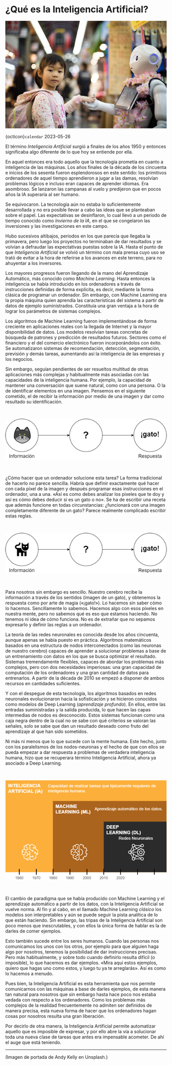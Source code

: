 # ¿Qué es la Inteligencia Artificial?
![](img/andy-kelly-0E_vhMVqL9g-unsplash.jpg)

{octicon}`calendar` 2023-05-26

El término _Inteligencia Artificial_ surgió a finales de los años 1950 y entonces significaba algo diferente de lo que hoy se entiende por ella.

En aquel entonces era todo aquello que la tecnología prometía en cuanto a inteligencia de las máquinas. Los años finales de la década de los cincuenta e inicios de los sesenta fueron esplendorosos en este sentido: los primitivos ordenadores de aquel tiempo aprendieron a jugar a las damas, resolvían problemas lógicos e incluso eran capaces de aprender idiomas. Era asombroso. Se lanzaron las campanas al vuelo y predijeron que en pocos años la IA superaría al ser humano.

Se equivocaron. La tecnología aún no estaba lo suficientemente desarrollada y no era posible llevar a cabo las ideas que se planteaban sobre el papel. Las expectativas se desinflaron, lo cual llevó a un periodo de tiempo conocido como _Invierno de la IA_, en el que se congelaron las inversiones y las investigaciones en este campo.

Hubo sucesivos altibajos, periodos en los que parecía que llegaba la primavera, pero luego los proyectos no terminaban de dar resultados y se volvían a defraudar las expectativas puestas sobre la IA. Hasta el punto de que _Inteligencia Artificial_ se volvió un término con mala prensa cuyo uso se trató de evitar a la hora de referirse a los avances en este terreno, para no ahuyentar a los inversores.

Los mayores progresos fueron llegando de la mano del Aprendizaje Automático, más conocido como _Machine Learning_. Hasta entonces la inteligencia se había introducido en los ordenadores a través de instrucciones definidas de forma explícita, es decir, mediante la forma clásica de programar un ordenador. Sin embargo, con Machine Learning era la propia máquina quien aprendía las características del sistema a partir de datos de ejemplo suministrados. Constituía una gran ventaja a la hora de lograr los parámetros de sistemas complejos.

Los algoritmos de Machine Learning fueron implementándose de forma creciente en aplicaciones reales con la llegada de Internet y la mayor disponibilidad de datos. Los modelos resolvían tareas concretas de búsqueda de patrones y predicción de resultados futuros. Sectores como el financiero y el del comercio electrónico fueron incorporándolos con éxito. Se automatizaron sistemas de recomendación, detección, segmentación, previsión y demás tareas, aumentando así la inteligencia de las empresas y los negocios.

Sin embargo, seguían pendientes de ser resueltos multitud de otras aplicaciones más complejas y habitualmente más asociadas con las capacidades de la inteligencia humana. Por ejemplo, la capacidad de mantener una conversación que suene natural, como con una persona. O la de identificar elementos en una imagen. Pensemos en el siguiente cometido, el de recibir la información por medio de una imagen y dar como resultado su identificación.

&nbsp;

![](img/gato-1.png)

&nbsp;

¿Cómo hacer que un ordenador solucione esta tarea? La forma tradicional de hacerlo no parece sencilla. Habría que definir exactamente qué hacer con cada píxel de la imagen y después programar esas instrucciones en el ordenador, una a una. «Así es como debes analizar los píxeles que te doy y así es cómo debes deducir si es un gato o no». Se ha de escribir una receta que además funcione en todas circunstancias: ¿funcionará con una imagen completamente diferente de un gato? Parece realmente complicado escribir estas reglas.

&nbsp;

![](img/gato-2.png)

&nbsp;

Para nosotros sin embargo es sencillo. Nuestro cerebro recibe la información a través de los sentidos (imagen de un gato), y obtenemos la respuesta como por arte de magia («¡gato!»). Lo hacemos sin saber cómo lo hacemos. Sencillamente lo sabemos. Hacemos algo con esos píxeles en nuestra mente, pero no sabemos qué es eso que estamos haciendo. No tenemos ni idea de cómo funciona. No es de extrañar que no sepamos expresarlo y definir las reglas a un ordenador.

La teoría de las redes neuronales es conocida desde los años cincuenta, aunque apenas se había puesto en práctica. Algoritmos matemáticos basados en una estructura de nodos interconectados (como las neuronas de nuestro cerebro) capaces de aprender a solucionar problemas a base de un entrenamiento con datos en los que se busca optimizar el resultado. Sistemas tremendamente flexibles, capaces de abordar los problemas más complejos, pero con dos necesidades imperiosas: una gran capacidad de computación de los ordenadores y una gran cantidad de datos para entrenarlos. A partir de la década de 2010 se empezó a disponer de ambos recursos en cantidades suficientes.

Y con el despegue de esta tecnología, los algoritmos basados en redes neuronales evolucionaron hacia la sofisticación y se hicieron conocidos como modelos de Deep Learning (_aprendizaje profundo_). En ellos, entre las entradas suministradas y la salida producida, lo que hacen las capas intermedias de nodos es desconocido. Estos sistemas funcionan como una caja negra dentro de la cual no se sabe con qué criterios se valoran las señales, solo se sabe que dan un resultado deseado como fruto del aprendizaje al que han sido sometidos.

Ni más ni menos que lo que sucede con la mente humana. Este hecho, junto con los paralelismos de los nodos-neuronas y el hecho de que con ellos se pueda empezar a dar respuesta a problemas de verdadera inteligencia humana, hizo que se recuperara término Inteligencia Artificial, ahora ya asociado a Deep Learning.

&nbsp;

![](img/drw-ia.png)

&nbsp;

El cambio de paradigma que se había producido con Machine Learning y el aprendizaje automático a partir de los datos, con la Inteligencia Artificial se vuelve norma. Al fin y al cabo, en el llamado Machine Learning _clásico_ los modelos son interpretables y aún se puede seguir la pista analítica de lo que están haciendo. Sin embargo, las tripas de la Inteligencia Artificial son poco menos que inescrutables, y con ellos la única forma de hablar es la de darles de comer ejemplos.

Esto también sucede entre los seres humanos. Cuando las personas nos comunicamos los unos con los otros, por ejemplo para que alguien haga algo por nosotros, tenemos la posibilidad de dar instrucciones precisas. Pero más habitualmente, y sobre todo cuando definirlo resulta difícil (o imposible), lo que hacemos es dar ejemplos. «Mira aquí estos ejemplos, quiero que hagas uno como estos, y luego tu ya te arreglarás». Así es como lo hacemos a menudo.

Pues bien, la Inteligencia Artificial es esta herramienta que nos permite comunicarnos con las máquinas a base de darles ejemplos, de esta manera tan natural para nosotros que sin embargo hasta hace poco nos estaba vedada con respecto a los ordenadores. Como los problemas más complejos de la realidad frecuentemente no admiten ser definidos de manera precisa, esta nueva forma de hacer que los ordenadores hagan cosas por nosotros resulta una gran liberación.

Por decirlo de otra manera, la Inteligencia Artificial permite automatizar aquello que es imposible de expresar, y por ello abre la vía a solucionar toda una nueva clase de tareas que antes era impensable acometer. De ahí el auge que está teniendo.

---
(Imagen de portada de Andy Kelly en Unsplash.)
